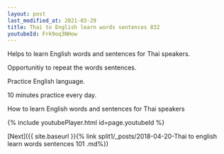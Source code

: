 ```yaml
---
layout: post
last_modified_at: 2021-03-29
title: Thai to English learn words sentences 832 
youtubeId: Frk9oq3NHow
---
```

 
 
Helps to learn English words and sentences for Thai speakers.

Opportunitiy to repeat the words sentences. 

Practice English language. 
 
10 minutes practice every day. 
 
How to learn English words and sentences for Thai speakers 
 
{% include youtubePlayer.html id=page.youtubeId %}
 
 
[Next]({{ site.baseurl }}{% link  split1/_posts/2018-04-20-Thai to english learn words sentences 101 .md%})
 
